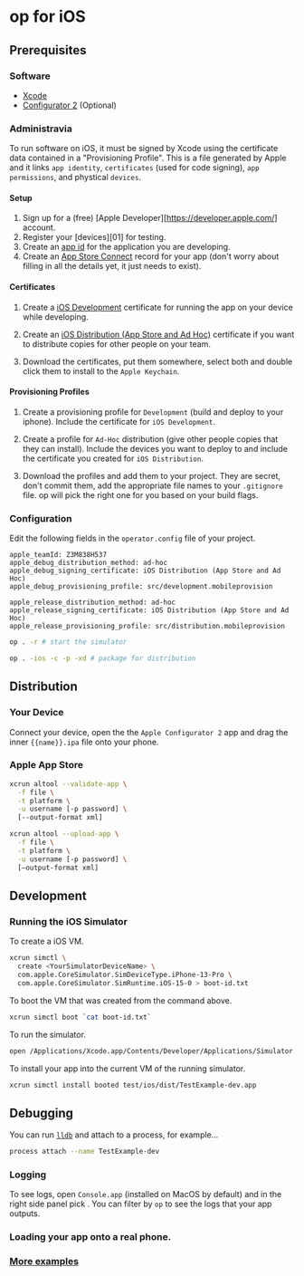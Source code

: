 # op for iOS

## Prerequisites

### Software

- [Xcode](https://developer.apple.com/xcode/resources/)
- [Configurator 2](https://apps.apple.com/us/app/apple-configurator-2/id1037126344?mt=12) (Optional)

### Administravia

To run software on iOS, it must be signed by Xcode using the certificate data
contained in a "Provisioning Profile". This is a file generated by Apple and it
links `app identity`, `certificates` (used for code signing), `app permissions`,
and phystical `devices`.

#### Setup

1. Sign up for a (free) [Apple Developer][https://developer.apple.com/] account.
2. Register your [devices][01] for testing.
3. Create an [app id][A2] for the application you are developing.
4. Create an [App Store Connect][A3] record for your app (don't worry about
filling in all the details yet, it just needs to exist).

#### Certificates

1. Create a [iOS Development][A4] certificate for running the app on your
device while developing.

2. Create an [iOS Distribution (App Store and Ad Hoc)][A4] certificate if you
want to distribute copies for other people on your team.

3. Download the certificates, put them somewhere, select both and double click
them to install to the `Apple Keychain`.

#### Provisioning Profiles

1. Create a provisioning profile for `Development` (build and deploy to your
iphone). Include the certificate for `iOS Development`.

2. Create a profile for `Ad-Hoc` distribution (give other people copies that
they can install). Include the devices you want to deploy to and include the
certificate you created for `iOS Distribution`.

3. Download the profiles and add them to your project. They are
secret, don't commit them, add the appropriate file names to your `.gitignore`
file. op will pick the right one for you based on your build flags.

### Configuration

Edit the following fields in the `operator.config` file of your project.

```settings
apple_teamId: Z3M838H537
apple_debug_distribution_method: ad-hoc
apple_debug_signing_certificate: iOS Distribution (App Store and Ad Hoc)
apple_debug_provisioning_profile: src/development.mobileprovision

apple_release_distribution_method: ad-hoc
apple_release_signing_certificate: iOS Distribution (App Store and Ad Hoc)
apple_release_provisioning_profile: src/distribution.mobileprovision
```

```bash
op . -r # start the simulator
```

```bash
op . -ios -c -p -xd # package for distribution
```

## Distribution

### Your Device

Connect your device, open the the `Apple Configurator 2` app and drag
the inner `{{name}}.ipa` file onto your phone.


### Apple App Store

```bash
xcrun altool --validate-app \
  -f file \
  -t platform \
  -u username [-p password] \
  [--output-format xml]
```

```bash
xcrun altool --upload-app \
  -f file \
  -t platform \
  -u username [-p password] \
  [—output-format xml]
```

## Development

### Running the iOS Simulator
To create a iOS VM.

```bash
xcrun simctl \
  create <YourSimulatorDeviceName> \
  com.apple.CoreSimulator.SimDeviceType.iPhone-13-Pro \
  com.apple.CoreSimulator.SimRuntime.iOS-15-0 > boot-id.txt
```

To boot the VM that was created from the command above.

```bash
xcrun simctl boot `cat boot-id.txt`
```

To run the simulator.

```bash
open /Applications/Xcode.app/Contents/Developer/Applications/Simulator.app/
```

To install your app into the current VM of the running simulator.

```bash
xcrun simctl install booted test/ios/dist/TestExample-dev.app
```

## Debugging

You can run [`lldb`][1] and attach to a process, for example...

```bash
process attach --name TestExample-dev
```

### Logging

To see logs, open `Console.app` (installed on MacOS by default) and in the
right side panel pick <YourSimulatorDeviceName>. You can filter by `op`
to see the logs that your app outputs.

###  Loading your app onto a real phone.

[A0]:https://developer.apple.com
[A1]:https://developer.apple.com/account/resources/devices/add
[A2]:https://developer.apple.com/account/resources/identifiers
[A3]:https://appstoreconnect.apple.com/apps
[A4]:https://developer.apple.com/account/resources/profiles/add
[A5]:https://developer.apple.com/account/resources/certificates/add
[1]:https://developer.apple.com/library/archive/documentation/IDEs/Conceptual/gdb_to_lldb_transition_guide/document/lldb-terminal-workflow-tutorial.html

### [More examples](../)
